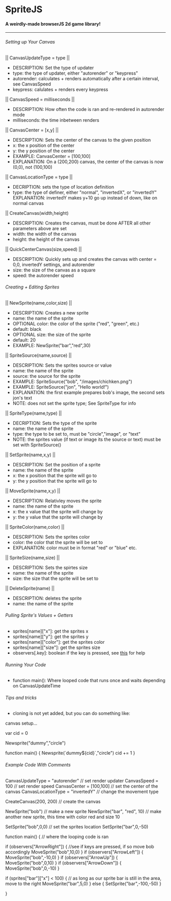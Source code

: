 # SpriteJS
#### A weirdly-made browserJS 2d game library!
---

###### Setting up Your Canvas

|| CanvasUpdateType = type ||

- DESCRIPTION: Set the type of updater
- type: the type of updater, either "autorender" or "keypress"
- autorender: calculates + renders automatically after a certain interval, see CanvasSpeed
- keypress: calulates + renders every keypress

|| CanvasSpeed = milliseconds ||

- DESCRIPTION: How often the code is ran and re-rendered in autorender mode
- milliseconds: the time inbetween renders

|| CanvasCenter = [x,y] ||

- DESCRIPTION: Sets the center of the canvas to the given position
- x: the x position of the center
- y: the y position of the center
- EXAMPLE: CanvasCenter = [100,100]
- EXPLANATION: On a (200,200) canvas, the center of the canvas is now (0,0), not (100,100)

|| CanvasLocationType = type ||

- DECRIPTION: sets the type of location definition
- type: the type of definer, either "normal", "invertedX", or "invertedY"
EXPLANATION: invertedY makes y+10 go up instead of down, like on normal canvas

|| CreateCanvas(width,height)

- DESCRIPTION: Creates the canvas, must be done AFTER all other parameters above are set
- width: the width of the canvas
- height: the height of the canvas

|| QuickCenterCanvas(size,speed) ||

- DESCRIPTION: Quickly sets up and creates the canvas with center = 0,0, invertedY settings, and autorender
- size: the size of the canvas as a square
- speed: the autorender speed

###### Creating + Editing Sprites

|| NewSprite(name,color,size) ||

- DESCRIPTION: Creates a new sprite
- name: the name of the sprite
- OPTIONAL color: the color of the sprite ("red", "green", etc.)
- default: black
- OPTIONAL size: the size of the sprite
- default: 20
- EXAMPLE: NewSprite("bar","red",30)

|| SpriteSource(name,source) ||

- DESCRIPTION: Sets the sprites source or value
- name: the name of the sprite
- source: the source for the sprite
- EXAMPLE: SpriteSource("bob", "/images/chichken.png")
- EXAMPLE: SpriteSource("jon", "Hello world!")
- EXPLANATION: the first example prepares bob's image, the second sets jon's text
- NOTE: does not set the sprite type; See SpriteType for info 

|| SpriteType(name,type) ||

- DECRIPTION: Sets the type of the sprite
- name: the name of the sprite
- type: the type to be set to, must be "circle","image", or "text"
- NOTE: the sprites value (if text or image its the source or text) must be set with
SpriteSource()

|| SetSprite(name,x,y) ||

- DESCRIPTION: Set the position of a sprite
- name: the name of the sprite
- x: the x position that the sprite will go to
- y: the y position that the sprite will go to

|| MoveSprite(name,x,y) ||

- DESCRIPTION: Relativley moves the sprite
- name: the name of the sprite
- x: the x value that the sprite will change by
- y: the y value that the sprite will change by

|| SpriteColor(name,color) ||

- DESCRIPTION: Sets the sprites color
- color: the color that the sprite will be set to
- EXPLANATION: color must be in format "red" or "blue" etc.

|| SpriteSize(name,size) ||

- DESCRIPTION: Sets the spirtes size
- name: the name of the sprite
- size: the size that the sprite will be set to

|| DeleteSprite(name) ||

- DESCRIPTION: deletes the sprite
- name: the name of the sprite

###### Pulling Sprite's Values + Getters

- sprites[name]["x"]: get the sprites x
- sprites[name]["y"]: get the sprites y
- sprites[name]["color"]: get the sprites color
- sprites[name]["size"]: get the sprites size
- observers[.key]: boolean if the key is pressed, see <a href="https://www.freecodecamp.org/news/javascript-keycode-list-keypress-event-key-codes/">this</a> for help

###### Running Your Code
  
- function main(): Where looped code that runs once and waits depending on CanvasUpdateTime

###### Tips and tricks

- cloning is not yet added, but you can do something like:

canvas setup... 

var cid = 0

Newsprite("dummy","circle")

function main() {
  Newsprite(\`dummy${cid}\`,"circle")
  cid += 1
}

###### Example Code With Comments

CanvasUpdateType = "autorender"  // set render updater
CanvasSpeed = 100                // set render speed
CanvasCenter = [100,100]         // set the center of the canvas
CanvasLocationType = "invertedY" // change the movement type

CreateCanvas(200, 200) // create the canvas

NewSprite("bob")            // make a new sprite
NewSprite("bar", "red", 10) // make another new sprite, this time with color red and size 10

SetSprite("bob",0,0)   // set the sprites location
SetSprite("bar",0,-50)

function main() { // where the looping code is ran

  if (observers["ArrowRight"]) { //see if keys are pressed, if so move bob accordingly
    MoveSprite("bob",10,0)
  } if (observers["ArrowLeft"]) {
    MoveSprite("bob",-10,0)
  } if (observers["ArrowUp"]) {
    MoveSprite("bob",0,10)
  } if (observers["ArrowDown"]) {
    MoveSprite("bob",0,-10)
  }

  if (sprites["bar"]["x"] < 100) { // as long as our sprite bar is still in the area, move to the right
    MoveSprite("bar",5,0)
  } else {
    SetSprite("bar",-100,-50)
  }

}
